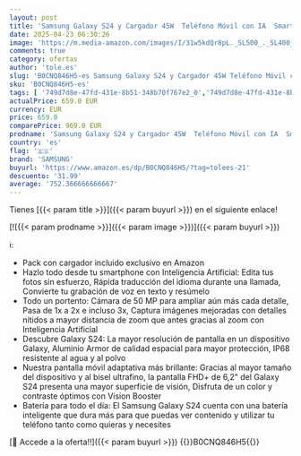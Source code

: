 ```yaml
---
layout: post
title: 'Samsung Galaxy S24 y Cargador 45W  Teléfono Móvil con IA  Smartphone Android  8 GB RAM  256 GB Almacenamiento  Cámara 50MP  Batería Larga Duración  Gris Marble  Versión Española '
date: 2025-04-23 06:30:26
image: 'https://m.media-amazon.com/images/I/31w5kdQr8pL._SL500_._SL400_.jpg'
comments: true
category: ofertas
author: 'tole.es'
slug: 'B0CNQ846H5-es Samsung Galaxy S24 y Cargador 45W Teléfono Móvil con IA...'
sku: 'B0CNQ846H5-es'
tags: [ '749d7d8e-47fd-431e-8b51-348b70f767e2_0','749d7d8e-47fd-431e-8b51-348b70f767e2_1601','749d7d8e-47fd-431e-8b51-348b70f767e2_701','749d7d8e-47fd-431e-8b51-348b70f767e2_9001','Arborist Merchandising Root','Comunicación móvil y accesorios','Electrónica','Móviles','Móviles y smartphones libres','Self Service','Special Features Stores','Wireless category page - Android smartphones','Wireless category page - Smartphones','Wireless category page - Top brands','android','samsung','🇪🇸', ]
actualPrice: 659.0 EUR
currency: EUR
price: 659.0
comparePrice: 969.0 EUR
prodname: 'Samsung Galaxy S24 y Cargador 45W  Teléfono Móvil con IA  Smartphone Android  8 GB RAM  256 GB Almacenamiento  Cámara 50MP  Batería Larga Duración  Gris Marble  Versión Española '
country: 'es'
flag: '🇪🇸'
brand: 'SAMSUNG'
buyurl: 'https://www.amazon.es/dp/B0CNQ846H5/?tag=tolees-21'
descuento: '31.99'
average: '752.366666666667'
---
```


Tienes [{{< param title >}}]({{< param buyurl >}}) en el siguiente enlace!

[![{{< param prodname >}}]({{< param image >}})]({{< param buyurl >}})

ℹ️:

- Pack con cargador incluido exclusivo en Amazon
- Hazlo todo desde tu smartphone con Inteligencia Artificial: Edita tus fotos sin esfuerzo, Rápida traducción del idioma durante una llamada, Convierte tu grabación de voz en texto y resúmelo
- Todo un portento: Cámara de 50 MP para ampliar aún más cada detalle, Pasa de 1x a 2x e incluso 3x, Captura imágenes mejoradas con detalles nítidos a mayor distancia de zoom que antes gracias al zoom con Inteligencia Artificial
- Descubre Galaxy S24: La mayor resolución de pantalla en un dispositivo Galaxy, Aluminio Armor de calidad espacial para mayor protección, IP68 resistente al agua y al polvo
- Nuestra pantalla móvil adaptativa más brillante: Gracias al mayor tamaño del dispositivo y al bisel ultrafino, la pantalla FHD+ de 6,2" del Galaxy S24 presenta una mayor superficie de visión, Disfruta de un color y contraste óptimos con Vision Booster
- Batería para todo el día: El Samsung Galaxy S24 cuenta con una batería inteligente que dura más para que puedas ver contenido y utilizar tu teléfono tanto como quieras y necesites

[🛒 Accede a la oferta!!]({{< param buyurl >}})
{{<world>}}B0CNQ846H5{{</world>}}
